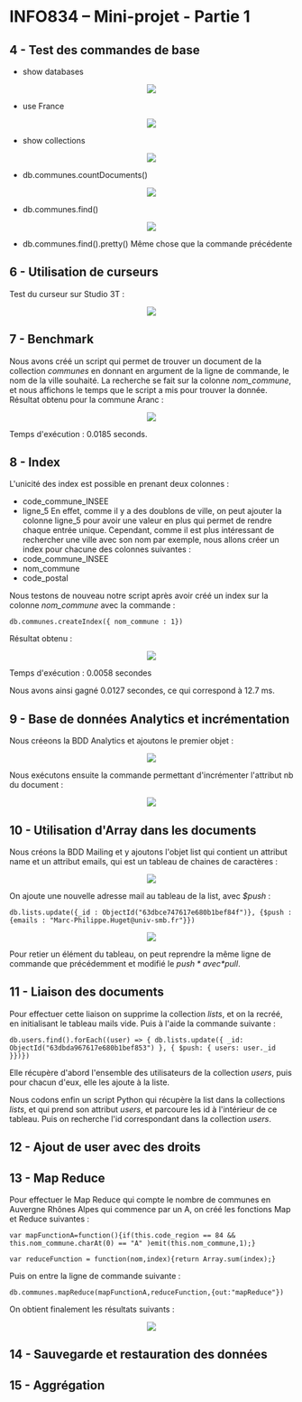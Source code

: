 # INFO834 – Mini-projet - Partie 1

## 4 - Test des commandes de base

- show databases
<p align="center"><img src="screens/showdb.png"></p>

- use France
<p align="center"><img src="screens/use.png"></p> 

- show collections
<p align="center"><img src="screens/collections.png"></p>

- db.communes.countDocuments()
<p align="center"><img src="screens/count.png"></p>

- db.communes.find()
<p align="center"><img src="screens/find.png"></p>

- db.communes.find().pretty()
Même chose que la commande précédente

## 6 - Utilisation de curseurs
Test du curseur sur Studio 3T : 

<p align="center"><img src="screens/cursor.png"></p>

## 7 - Benchmark

Nous avons créé un script qui permet de trouver un document de la collection *communes* en donnant en argument de la ligne de commande, le nom de la ville souhaité. La recherche se fait sur la colonne *nom_commune*, et nous affichons le temps que le script a mis pour trouver la donnée.
Résultat obtenu pour la commune Aranc :
<p align="center"><img src="screens/benchmark.png"></p>
Temps d'exécution : 0.0185 seconds.

## 8 - Index

L'unicité des index est possible en prenant deux colonnes :
- code_commune_INSEE
- ligne_5
En effet, comme il y a des doublons de ville, on peut ajouter la colonne ligne_5 pour avoir une valeur en plus qui permet de rendre chaque entrée unique.
Cependant, comme il est plus intéressant de rechercher une ville avec son nom par exemple, nous allons créer un index pour chacune des colonnes suivantes :
- code_commune_INSEE
- nom_commune
- code_postal

Nous testons de nouveau notre script après avoir créé un index sur la colonne *nom_commune* avec la commande :
```
db.communes.createIndex({ nom_commune : 1})
```
Résultat obtenu : 
<p align="center"><img src="screens/benchmark2.png"></p>
Temps d'exécution : 0.0058 secondes

Nous avons ainsi gagné 0.0127 secondes, ce qui correspond à 12.7 ms.

## 9 - Base de données Analytics et incrémentation

Nous créeons la BDD Analytics et ajoutons le premier objet : 
<p align="center"><img src="screens/freq_find.png"></p>

Nous exécutons ensuite la commande permettant d'incrémenter l'attribut nb du document :
<p align="center"><img src="screens/incr.png"></p>

## 10 - Utilisation d'Array dans les documents

Nous créons la BDD Mailing et y ajoutons l'objet list qui contient un attribut name et un attribut emails, qui est un tableau de chaines de caractères : 

<p align="center"><img src="screens/mailing.png"></p>

On ajoute une nouvelle adresse mail au tableau de la list, avec *$push* : 
```
db.lists.update({_id : ObjectId("63dbce747617e680b1bef84f")}, {$push : {emails : "Marc-Philippe.Huget@univ-smb.fr"}})
```

<p align="center"><img src="screens/append.png"></p>

Pour retier un élément du tableau, on peut reprendre la même ligne de commande que précédemment et modifié le *$push* avec *$pull*.

## 11 - Liaison des documents

Pour effectuer cette liaison on supprime la collection *lists*, et on la recréé, en initialisant le tableau mails vide. Puis à l'aide la commande suivante : 
```
db.users.find().forEach((user) => { db.lists.update({ _id: ObjectId("63dbda967617e680b1bef853") }, { $push: { users: user._id }})})
```
Elle récupère d'abord l'ensemble des utilisateurs de la collection *users*, puis pour chacun d'eux, elle les ajoute à la liste.

Nous codons enfin un script Python qui récupère la list dans la collections *lists*, et qui prend son attribut *users*, et parcoure les id à l'intérieur de ce tableau. Puis on recherche l'id correspondant dans la collection *users*.
## 12 - Ajout de user avec des droits

## 13 - Map Reduce

Pour effectuer le Map Reduce qui compte le nombre de communes en Auvergne Rhônes Alpes qui commence par un A, on créé les fonctions Map et Reduce suivantes : 
```
var mapFunctionA=function(){if(this.code_region == 84 && this.nom_commune.charAt(0) == "A" )emit(this.nom_commune,1);}

var reduceFunction = function(nom,index){return Array.sum(index);}
``` 

Puis on entre la ligne de commande suivante :
```
db.communes.mapReduce(mapFunctionA,reduceFunction,{out:"mapReduce"})
```

On obtient finalement les résultats suivants :
<p align="center"><img src="screens/mapreduce.png"></p>

## 14 - Sauvegarde et restauration des données

## 15 - Aggrégation
